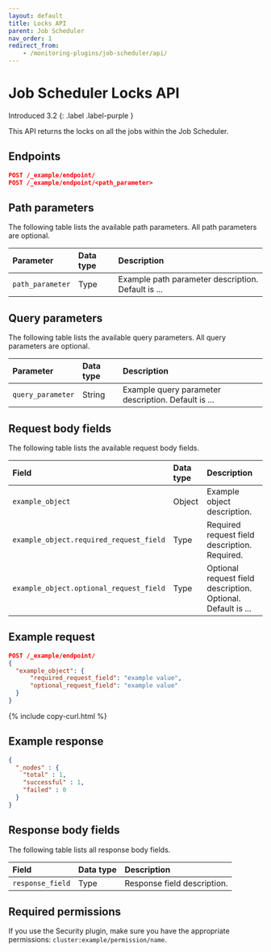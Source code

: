 ```yaml
---
layout: default
title: Locks API
parent: Job Scheduler
nav_order: 1
redirect_from:
    - /monitoring-plugins/job-scheduler/api/
---
```


# Job Scheduler Locks API 
Introduced 3.2
{: .label .label-purple }

This API returns the locks on all the jobs within the Job Scheduler.

## Endpoints

```json
POST /_example/endpoint/
POST /_example/endpoint/<path_parameter>
```

## Path parameters

The following table lists the available path parameters. All path parameters are optional.

| Parameter | Data type | Description |
| :--- | :--- | :--- |
| `path_parameter` | Type | Example path parameter description. Default is ... |

## Query parameters

The following table lists the available query parameters. All query parameters are optional.

| Parameter |  Data type | Description |
| :--- | :--- | :--- |
| `query_parameter` | String | Example query parameter description. Default is ... |

## Request body fields

The following table lists the available request body fields.

| Field | Data type | Description |
| :--- | :--- | :--- |
| `example_object` | Object | Example object description. |
| `example_object.required_request_field` | Type | Required request field description. Required. |
| `example_object.optional_request_field` | Type | Optional request field description. Optional. Default is ... |

## Example request

```json
POST /_example/endpoint/
{
  "example_object": {
      "required_request_field": "example value",
      "optional_request_field": "example value"
  }
}
```
{% include copy-curl.html %}

## Example response

```json
{
  "_nodes" : {
    "total" : 1,
    "successful" : 1,
    "failed" : 0
  }
}
```

## Response body fields

The following table lists all response body fields.

| Field | Data type | Description |
| :--- | :--- | :--- |
| `response_field` | Type | Response field description. |

## Required permissions

If you use the Security plugin, make sure you have the appropriate permissions: `cluster:example/permission/name`.